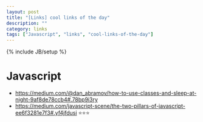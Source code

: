 ```yaml
---
layout: post
title: "[Links] cool links of the day"
description: ""
category: links
tags: ["Javascript", "links", "cool-links-of-the-day"]
---
```

{% include JB/setup %}

# Javascript

- https://medium.com/@dan_abramov/how-to-use-classes-and-sleep-at-night-9af8de78ccb4#.78bp9i3ry
- https://medium.com/javascript-scene/the-two-pillars-of-javascript-ee6f3281e7f3#.yf4jfdusi ⭐⭐⭐
